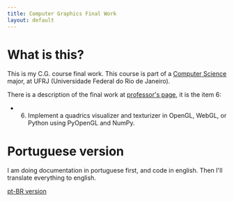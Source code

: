 ```yaml
---
title: Computer Graphics Final Work
layout: default
---
```


# What is this?

This is my C.G. course final work. This course is part of a [Computer Science](https://dcc.ufrj.br/)
major, at UFRJ (Universidade Federal do Rio de Janeiro).

There is a description of the final work at [professor's page](http://orion.lcg.ufrj.br/WebGL/laboratorios.html), it is the item 6:

- 6) Implement a quadrics visualizer and texturizer in OpenGL, WebGL, or Python using PyOpenGL and NumPy.

# Portuguese version

I am doing documentation in portuguese first, and code in english.
Then I'll translate everything to english.

[pt-BR version](index.pt-BR)